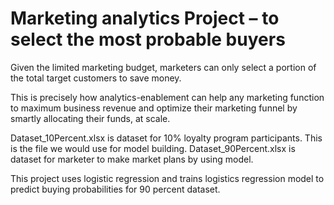 # Marketing analytics Project – to select the most probable buyers

Given the limited marketing budget, marketers can only select a portion of the total target customers to save money.

This is precisely how analytics-enablement can help any marketing function to maximum business revenue and optimize their marketing funnel by smartly allocating their funds, at scale.

Dataset_10Percent.xlsx is dataset for 10% loyalty program participants. This is the file we would use for model building. Dataset_90Percent.xlsx is dataset for marketer to make market plans by using model.

This project uses logistic regression and trains logistics regression model to predict buying probabilities for 90 percent dataset.



